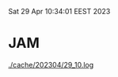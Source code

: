Sat 29 Apr 10:34:01 EEST 2023
# JAM
<a href='./cache/202304/29_10.log'>./cache/202304/29_10.log</a>

